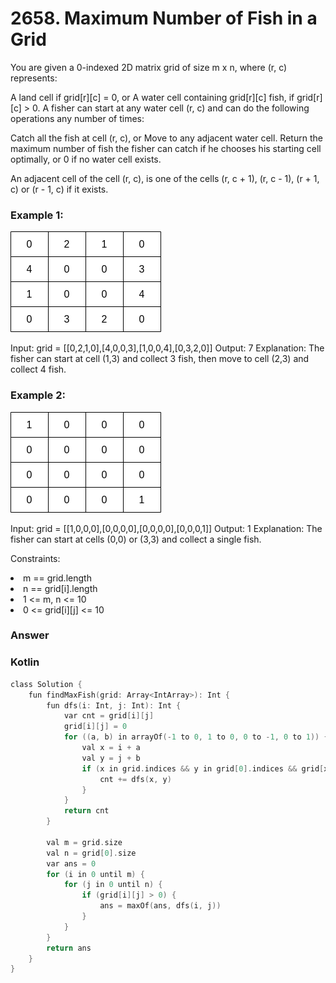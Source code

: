 <h1>2658. Maximum Number of Fish in a Grid</h1>

You are given a 0-indexed 2D matrix grid of size m x n, where (r, c) represents:

A land cell if grid[r][c] = 0, or
A water cell containing grid[r][c] fish, if grid[r][c] > 0.
A fisher can start at any water cell (r, c) and can do the following operations any number of times:

Catch all the fish at cell (r, c), or
Move to any adjacent water cell.
Return the maximum number of fish the fisher can catch if he chooses his starting cell optimally, or 0 if no water cell exists.

An adjacent cell of the cell (r, c), is one of the cells (r, c + 1), (r, c - 1), (r + 1, c) or (r - 1, c) if it exists.

 

<h3>Example 1:</h3>
<img src="example.png">

Input: grid = [[0,2,1,0],[4,0,0,3],[1,0,0,4],[0,3,2,0]]
Output: 7
Explanation: The fisher can start at cell (1,3) and collect 3 fish, then move to cell (2,3) and collect 4 fish.
<h3>Example 2:</h3>
<img src="example2.png">

Input: grid = [[1,0,0,0],[0,0,0,0],[0,0,0,0],[0,0,0,1]]
Output: 1
Explanation: The fisher can start at cells (0,0) or (3,3) and collect a single fish. 
 

Constraints:

<li>m == grid.length</li>
<li>n == grid[i].length</li>
<li>1 <= m, n <= 10</li>
<li>0 <= grid[i][j] <= 10</li>

<h3>Answer</h3>

<h3>Kotlin</h3>

```c
class Solution {
    fun findMaxFish(grid: Array<IntArray>): Int {
        fun dfs(i: Int, j: Int): Int {
            var cnt = grid[i][j]
            grid[i][j] = 0
            for ((a, b) in arrayOf(-1 to 0, 1 to 0, 0 to -1, 0 to 1)) {
                val x = i + a
                val y = j + b
                if (x in grid.indices && y in grid[0].indices && grid[x][y] > 0) {
                    cnt += dfs(x, y)
                }
            }
            return cnt
        }

        val m = grid.size
        val n = grid[0].size
        var ans = 0
        for (i in 0 until m) {
            for (j in 0 until n) {
                if (grid[i][j] > 0) {
                    ans = maxOf(ans, dfs(i, j))
                }
            }
        }
        return ans
    }
}

```

